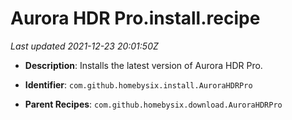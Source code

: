 # Aurora HDR Pro.install.recipe

_Last updated 2021-12-23 20:01:50Z_

- **Description**: Installs the latest version of Aurora HDR Pro.

- **Identifier**: `com.github.homebysix.install.AuroraHDRPro`

- **Parent Recipes**: `com.github.homebysix.download.AuroraHDRPro`
